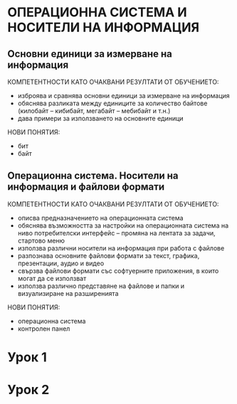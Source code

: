 # ОПЕРАЦИОННА СИСТЕМА И НОСИТЕЛИ НА ИНФОРМАЦИЯ

## Основни единици за измерване на информация

КОМПЕТЕНТНОСТИ КАТО ОЧАКВАНИ РЕЗУЛТАТИ ОТ ОБУЧЕНИЕТО:

- изброява и сравнява основни единици за измерване на информация
- обяснява разликата между единиците за количество байтове (килобайт – кибибайт, мегабайт – мебибайт и т.н.)
- дава примери за използването на основните единици

НОВИ ПОНЯТИЯ:

- бит
- байт

## Операционна система. Носители на информация и файлови формати

КОМПЕТЕНТНОСТИ КАТО ОЧАКВАНИ РЕЗУЛТАТИ ОТ ОБУЧЕНИЕТО:

- описва предназначението на операционната система
- обяснява възможността за настройки на операционната система на ниво потребителски интерфейс – промяна на лентата за задачи, стартово меню
- използва различни носители на информация при работа с файлове
- разпознава основните файлови формати за текст, графика, презентации, аудио и видео
- свързва файлови формати със софтуерните приложения, в които могат да се използват
- използва различно представяне на файлове и папки и визуализиране на разширенията

НОВИ ПОНЯТИЯ:

- операционна система
- контролен панел

# Урок 1
# Урок 2